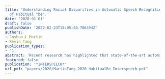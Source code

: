 ```yaml
---
title: 'Understanding Racial Disparities in Automatic Speech Recognition: The Case
  of Habitual "be".'
date: '2020-01-01'
draft: false
publishDate: '2022-02-23T15:05:40.706394Z'
authors:
- Joshua L Martin
- Kevin Tang
publication_types:
- '1'
abstract: 'Recent research has highlighted that state-of-the-art automatic speech recognition (ASR) systems exhibit a bias against African American speakers. In this research, we investigate the underlying causes of this racially based disparity in performance, focusing on a unique morpho-syntactic feature of African American English (AAE), namely habitual “be”, an invariant form of “be” that encodes the habitual aspect. By looking at over 100 hours of spoken AAE, we evaluated two ASR systems – DeepSpeech and Google Cloud Speech – to examine how well habitual “be” and its surrounding contexts are inferred. While controlling for local language and acoustic factors such as the amount of context, noise, and speech rate, we found that habitual “be” and its surrounding words were more error prone than non-habitual “be” and its surrounding words. These findings hold both when the utterance containing “be” is processed in isolation and in conjunction with surrounding utterances within speaker turn. Our research highlights the need for equitable ASR systems to take into account dialectal differences beyond acoustic modeling.'
featured: false
publication: '*INTERSPEECH*'
url_pdf: "papers/2020/MartinTang_2020_HabitualBe_Interspeech.pdf"
---
```


